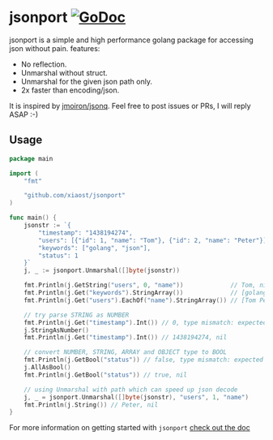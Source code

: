 
jsonport [![GoDoc](https://godoc.org/github.com/xiaost/jsonport?status.png)](https://godoc.org/github.com/xiaost/jsonport)
====

jsonport is a simple and high performance golang package for accessing json without pain. features:
* No reflection.
* Unmarshal without struct.
* Unmarshal for the given json path only.
* 2x faster than encoding/json.

It is inspired by [jmoiron/jsonq](https://github.com/jmoiron/jsonq). Feel free to post issues or PRs, I will reply ASAP :-)


## Usage

```go
package main

import (
	"fmt"

	"github.com/xiaost/jsonport"
)

func main() {
	jsonstr := `{
		"timestamp": "1438194274",
		"users": [{"id": 1, "name": "Tom"}, {"id": 2, "name": "Peter"}],
		"keywords": ["golang", "json"],
		"status": 1
	}`
	j, _ := jsonport.Unmarshal([]byte(jsonstr))

	fmt.Println(j.GetString("users", 0, "name"))             // Tom, nil
	fmt.Println(j.Get("keywords").StringArray())             // [golang json], nil
	fmt.Println(j.Get("users").EachOf("name").StringArray()) // [Tom Peter],  nil

	// try parse STRING as NUMBER
	fmt.Println(j.Get("timestamp").Int()) // 0, type mismatch: expected NUMBER, found STRING
	j.StringAsNumber()
	fmt.Println(j.Get("timestamp").Int()) // 1438194274, nil

	// convert NUMBER, STRING, ARRAY and OBJECT type to BOOL
	fmt.Println(j.GetBool("status")) // false, type mismatch: expected BOOL, found NUMBER
	j.AllAsBool()
	fmt.Println(j.GetBool("status")) // true, nil

	// using Unmarshal with path which can speed up json decode
	j, _ = jsonport.Unmarshal([]byte(jsonstr), "users", 1, "name")
	fmt.Println(j.String()) // Peter, nil
}
```

For more information on getting started with `jsonport` [check out the doc](https://godoc.org/github.com/xiaost/jsonport)
